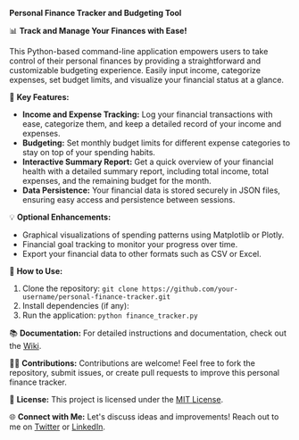 **Personal Finance Tracker and Budgeting Tool**

📊 **Track and Manage Your Finances with Ease!**

This Python-based command-line application empowers users to take control of their personal finances by providing a straightforward and customizable budgeting experience. Easily input income, categorize expenses, set budget limits, and visualize your financial status at a glance.

🚀 **Key Features:**
- **Income and Expense Tracking:** Log your financial transactions with ease, categorize them, and keep a detailed record of your income and expenses.
- **Budgeting:** Set monthly budget limits for different expense categories to stay on top of your spending habits.
- **Interactive Summary Report:** Get a quick overview of your financial health with a detailed summary report, including total income, total expenses, and the remaining budget for the month.
- **Data Persistence:** Your financial data is stored securely in JSON files, ensuring easy access and persistence between sessions.

💡 **Optional Enhancements:**
- Graphical visualizations of spending patterns using Matplotlib or Plotly.
- Financial goal tracking to monitor your progress over time.
- Export your financial data to other formats such as CSV or Excel.

🔧 **How to Use:**
1. Clone the repository: `git clone https://github.com/your-username/personal-finance-tracker.git`
2. Install dependencies (if any):
3. Run the application: `python finance_tracker.py`

📚 **Documentation:**
For detailed instructions and documentation, check out the [Wiki](https://github.com/your-username/personal-finance-tracker/wiki).

👩‍💻 **Contributions:**
Contributions are welcome! Feel free to fork the repository, submit issues, or create pull requests to improve this personal finance tracker.

📝 **License:**
This project is licensed under the [MIT License](LICENSE.md).

🌐 **Connect with Me:**
Let's discuss ideas and improvements! Reach out to me on [Twitter](https://twitter.com/your_username) or [LinkedIn](https://linkedin.com/in/jesusrodriguezluna/).
